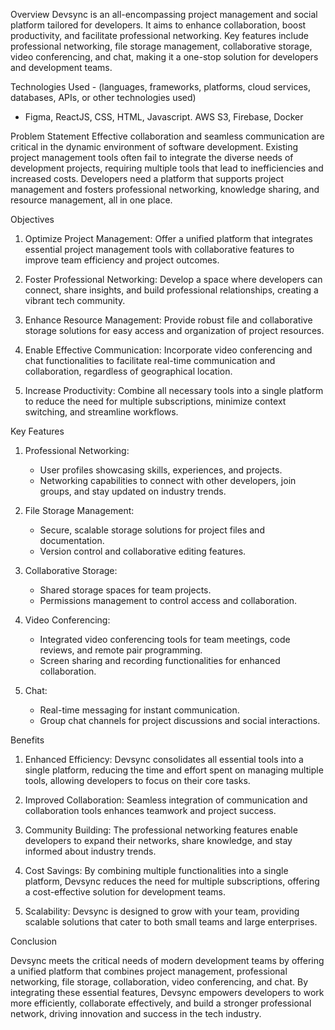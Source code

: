 Overview
Devsync is an all-encompassing project management and social platform tailored for developers. It aims to enhance collaboration, boost productivity, and facilitate professional networking. Key features include professional networking, file storage management, collaborative storage, video conferencing, and chat, making it a one-stop solution for developers and development teams.

Technologies Used - (languages, frameworks, platforms, cloud services, databases, APIs, or other technologies used)
-  Figma, ReactJS, CSS, HTML, Javascript. AWS S3, Firebase, Docker

Problem Statement
Effective collaboration and seamless communication are critical in the dynamic environment of software development. Existing project management tools often fail to integrate the diverse needs of development projects, requiring multiple tools that lead to inefficiencies and increased costs. Developers need a platform that supports project management and fosters professional networking, knowledge sharing, and resource management, all in one place.


Objectives
1. Optimize Project Management: Offer a unified platform that integrates essential project management tools with collaborative features to improve team efficiency and project outcomes.

2. Foster Professional Networking: Develop a space where developers can connect, share insights, and build professional relationships, creating a vibrant tech community.

3. Enhance Resource Management: Provide robust file and collaborative storage solutions for easy access and organization of project resources.

4. Enable Effective Communication: Incorporate video conferencing and chat functionalities to facilitate real-time communication and collaboration, regardless of geographical location.

5. Increase Productivity: Combine all necessary tools into a single platform to reduce the need for multiple subscriptions, minimize context switching, and streamline workflows.


Key Features
1. Professional Networking:

   - User profiles showcasing skills, experiences, and projects.
   - Networking capabilities to connect with other developers, join groups, and stay updated on industry trends.

2. File Storage Management:

   - Secure, scalable storage solutions for project files and documentation.
   - Version control and collaborative editing features.

3. Collaborative Storage:

   - Shared storage spaces for team projects.
   - Permissions management to control access and collaboration.

4. Video Conferencing:

   - Integrated video conferencing tools for team meetings, code reviews, and remote pair programming.
   - Screen sharing and recording functionalities for enhanced collaboration.

5. Chat:

   - Real-time messaging for instant communication.
   - Group chat channels for project discussions and social interactions.

Benefits
1. Enhanced Efficiency: Devsync consolidates all essential tools into a single platform, reducing the time and effort spent on managing multiple tools, allowing developers to focus on their core tasks.

2. Improved Collaboration: Seamless integration of communication and collaboration tools enhances teamwork and project success.

3. Community Building: The professional networking features enable developers to expand their networks, share knowledge, and stay informed about industry trends.

4. Cost Savings: By combining multiple functionalities into a single platform, Devsync reduces the need for multiple subscriptions, offering a cost-effective solution for development teams.


5. Scalability: Devsync is designed to grow with your team, providing scalable solutions that cater to both small teams and large enterprises.


Conclusion

Devsync meets the critical needs of modern development teams by offering a unified platform that combines project management, professional networking, file storage, collaboration, video conferencing, and chat. By integrating these essential features, Devsync empowers developers to work more efficiently, collaborate effectively, and build a stronger professional network, driving innovation and success in the tech industry.


